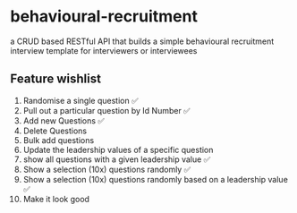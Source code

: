 # behavioural-recruitment

a CRUD based RESTful API that builds a simple behavioural recruitment interview template for interviewers or interviewees

## Feature wishlist

1.  Randomise a single question ✅
2.  Pull out a particular question by Id Number ✅
3.  Add new Questions ✅
4.  Delete Questions
5.  Bulk add questions
6.  Update the leadership values of a specific question
7.  show all questions with a given leadership value ✅
8.  Show a selection (10x) questions randomly ✅
9.  Show a selection (10x) questions randomly based on a leadership value ✅
10. Make it look good
